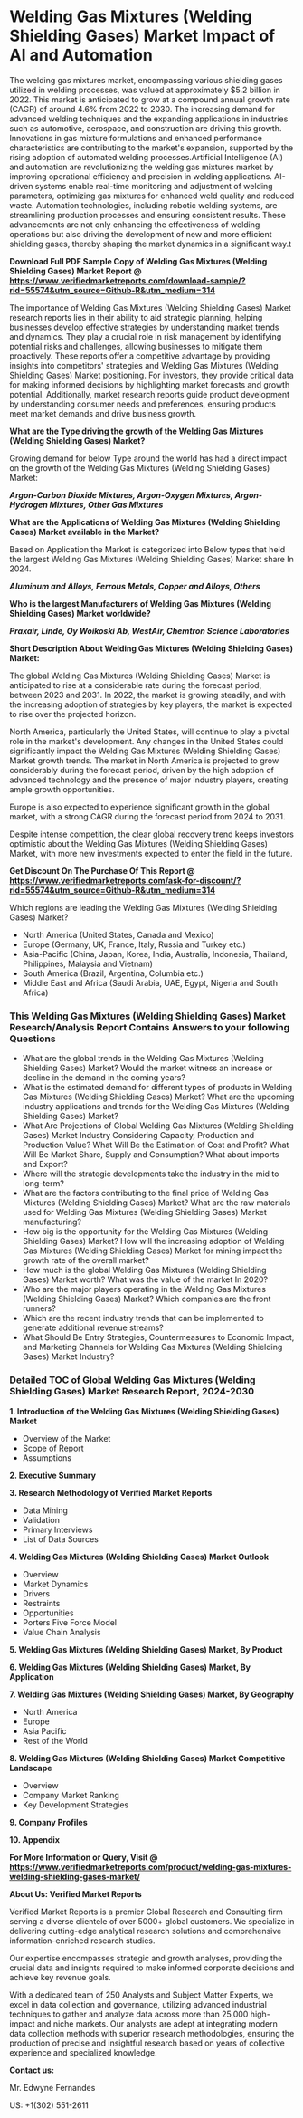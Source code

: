 <meta name="title" content="Global Welding Gas Mixtures (Welding Shielding Gases) Market Impact of AI and Automation"><meta name="description" content="The welding gas mixtures market, encompassing various shielding gases utilized in welding processes, was valued at approximately $5.2 billion in 2022. This market is anti"><meta name="title" content="Welding Gas Mixtures (Welding Shielding Gases) Market Size, Share, Scope, Trends, Growth, Opportunities, Analysis, Forecast"><h1>Welding Gas Mixtures (Welding Shielding Gases) Market Impact of AI and Automation</h1>The welding gas mixtures market, encompassing various shielding gases utilized in welding processes, was valued at approximately $5.2 billion in 2022. This market is anticipated to grow at a compound annual growth rate (CAGR) of around 4.6% from 2022 to 2030. The increasing demand for advanced welding techniques and the expanding applications in industries such as automotive, aerospace, and construction are driving this growth. Innovations in gas mixture formulations and enhanced performance characteristics are contributing to the market's expansion, supported by the rising adoption of automated welding processes.Artificial Intelligence (AI) and automation are revolutionizing the welding gas mixtures market by improving operational efficiency and precision in welding applications. AI-driven systems enable real-time monitoring and adjustment of welding parameters, optimizing gas mixtures for enhanced weld quality and reduced waste. Automation technologies, including robotic welding systems, are streamlining production processes and ensuring consistent results. These advancements are not only enhancing the effectiveness of welding operations but also driving the development of new and more efficient shielding gases, thereby shaping the market dynamics in a significant way.t</p><p id="" class=""><strong>Download Full PDF Sample Copy of Welding Gas Mixtures (Welding Shielding Gases) Market Report @ <a href="https://www.verifiedmarketreports.com/download-sample/?rid=55574&utm_source=Github-R&utm_medium=314" target="_blank">https://www.verifiedmarketreports.com/download-sample/?rid=55574&utm_source=Github-R&utm_medium=314</a></strong></p><p>The importance of&nbsp;Welding Gas Mixtures (Welding Shielding Gases) Market research reports lies in their ability to aid strategic planning, helping businesses develop effective strategies by understanding market trends and dynamics. They play a crucial role in risk management by identifying potential risks and challenges, allowing businesses to mitigate them proactively. These reports offer a competitive advantage by providing insights into competitors' strategies and Welding Gas Mixtures (Welding Shielding Gases) Market positioning. For investors, they provide critical data for making informed decisions by highlighting market forecasts and growth potential. Additionally, market research reports guide product development by understanding consumer needs and preferences, ensuring products meet market demands and drive business growth.</p><p><strong>What are the&nbsp;Type driving the growth of the Welding Gas Mixtures (Welding Shielding Gases) Market?</strong></p><p id="" class="">Growing demand for below Type around the world has had a direct impact on the growth of the Welding Gas Mixtures (Welding Shielding Gases) Market:</p><em><strong>Argon-Carbon Dioxide Mixtures, Argon-Oxygen Mixtures, Argon-Hydrogen Mixtures, Other Gas Mixtures</strong></em></p><strong>What are the&nbsp;Applications&nbsp;of Welding Gas Mixtures (Welding Shielding Gases) Market available in the Market?</strong></p><p id="" class="">Based on Application the Market is categorized into Below types that held the largest Welding Gas Mixtures (Welding Shielding Gases) Market share In 2024.</p><em><strong>Aluminum and Alloys, Ferrous Metals, Copper and Alloys, Others</strong></em></p><strong>Who is the largest Manufacturers of Welding Gas Mixtures (Welding Shielding Gases) Market worldwide?</strong></p><p><em><strong>Praxair, Linde, Oy Woikoski Ab, WestAir, Chemtron Science Laboratories</strong></em></p><p id="" class=""><strong>Short Description About Welding Gas Mixtures (Welding Shielding Gases) Market:</strong></p><p>The global Welding Gas Mixtures (Welding Shielding Gases) Market is anticipated to rise at a considerable rate during the forecast period, between 2023 and 2031. In 2022, the market is growing steadily, and with the increasing adoption of strategies by key players, the market is expected to rise over the projected horizon.</p><p>North America, particularly the United States, will continue to play a pivotal role in the market's development. Any changes in the United States could significantly impact the Welding Gas Mixtures (Welding Shielding Gases) Market growth trends. The market in North America is projected to grow considerably during the forecast period, driven by the high adoption of advanced technology and the presence of major industry players, creating ample growth opportunities.</p><p>Europe is also expected to experience significant growth in the global market, with a strong CAGR during the forecast period from 2024 to 2031.</p><p>Despite intense competition, the clear global recovery trend keeps investors optimistic about the Welding Gas Mixtures (Welding Shielding Gases) Market, with more new investments expected to enter the field in the future.</p><p id="" class=""><strong>Get Discount On The Purchase Of This Report @ <a href="https://www.verifiedmarketreports.com/ask-for-discount/?rid=55574&utm_source=Github-R&utm_medium=314" target="_blank">https://www.verifiedmarketreports.com/ask-for-discount/?rid=55574&utm_source=Github-R&utm_medium=314</a></strong></p>Which regions are leading the Welding Gas Mixtures (Welding Shielding Gases) Market?</p><ul><li>North America (United States, Canada and Mexico)</li><li>Europe (Germany, UK, France, Italy, Russia and Turkey etc.)</li><li>Asia-Pacific (China, Japan, Korea, India, Australia, Indonesia, Thailand, Philippines, Malaysia and Vietnam)</li><li>South America (Brazil, Argentina, Columbia etc.)</li><li>Middle East and Africa (Saudi Arabia, UAE, Egypt, Nigeria and South Africa)</li></ul><h3 id="" class="">This Welding Gas Mixtures (Welding Shielding Gases) Market Research/Analysis Report Contains Answers to your following Questions</h3><ul><li>What are the global trends in the Welding Gas Mixtures (Welding Shielding Gases) Market? Would the market witness an increase or decline in the demand in the coming years?</li><li>What is the estimated demand for different types of products in Welding Gas Mixtures (Welding Shielding Gases) Market? What are the upcoming industry applications and trends for the Welding Gas Mixtures (Welding Shielding Gases) Market?</li><li>What Are Projections of Global Welding Gas Mixtures (Welding Shielding Gases) Market Industry Considering Capacity, Production and Production Value? What Will Be the Estimation of Cost and Profit? What Will Be Market Share, Supply and Consumption? What about imports and Export?</li><li>Where will the strategic developments take the industry in the mid to long-term?</li><li>What are the factors contributing to the final price of Welding Gas Mixtures (Welding Shielding Gases) Market? What are the raw materials used for Welding Gas Mixtures (Welding Shielding Gases) Market manufacturing?</li><li>How big is the opportunity for the Welding Gas Mixtures (Welding Shielding Gases) Market? How will the increasing adoption of Welding Gas Mixtures (Welding Shielding Gases) Market for mining impact the growth rate of the overall market?</li><li>How much is the global Welding Gas Mixtures (Welding Shielding Gases) Market worth? What was the value of the market In 2020?</li><li>Who are the major players operating in the Welding Gas Mixtures (Welding Shielding Gases) Market? Which companies are the front runners?</li><li>Which are the recent industry trends that can be implemented to generate additional revenue streams?</li><li>What Should Be Entry Strategies, Countermeasures to Economic Impact, and Marketing Channels for Welding Gas Mixtures (Welding Shielding Gases) Market Industry?</li></ul><h3 id="" class="">Detailed TOC of Global Welding Gas Mixtures (Welding Shielding Gases) Market Research Report, 2024-2030</h3><p id="" class=""><strong>1. Introduction of the Welding Gas Mixtures (Welding Shielding Gases) Market</strong></p><ul><li>Overview of the Market</li><li>Scope of Report</li><li>Assumptions</li></ul><p id="" class=""><strong>2. Executive Summary</strong></p><p id="" class=""><strong>3. Research Methodology of Verified Market Reports</strong></p><ul><li>Data Mining</li><li>Validation</li><li>Primary Interviews</li><li>List of Data Sources</li></ul><p id="" class=""><strong>4. Welding Gas Mixtures (Welding Shielding Gases) Market Outlook</strong></p><ul><li>Overview</li><li>Market Dynamics</li><li>Drivers</li><li>Restraints</li><li>Opportunities</li><li>Porters Five Force Model</li><li>Value Chain Analysis</li></ul><p id="" class=""><strong>5. Welding Gas Mixtures (Welding Shielding Gases) Market, By Product</strong></p><p id="" class=""><strong>6. Welding Gas Mixtures (Welding Shielding Gases) Market, By Application</strong></p><p id="" class=""><strong>7. Welding Gas Mixtures (Welding Shielding Gases) Market, By Geography</strong></p><ul><li>North America</li><li>Europe</li><li>Asia Pacific</li><li>Rest of the World</li></ul><p id="" class=""><strong>8. Welding Gas Mixtures (Welding Shielding Gases) Market Competitive Landscape</strong></p><ul><li>Overview</li><li>Company Market Ranking</li><li>Key Development Strategies</li></ul><p id="" class=""><strong>9. Company Profiles</strong></p><p id="" class=""><strong>10. Appendix</strong></p><p id="" class=""><strong>For More Information or Query, Visit @ <a href="https://www.verifiedmarketreports.com/product/welding-gas-mixtures-welding-shielding-gases-market/" target="_blank">https://www.verifiedmarketreports.com/product/welding-gas-mixtures-welding-shielding-gases-market/</a></strong></p><p id="" class=""><strong>About Us: Verified Market Reports</strong></p><p id="" class="">Verified Market Reports is a premier Global Research and Consulting firm serving a diverse clientele of over 5000+ global customers. We specialize in delivering cutting-edge analytical research solutions and comprehensive information-enriched research studies.</p><p id="" class="">Our expertise encompasses strategic and growth analyses, providing the crucial data and insights required to make informed corporate decisions and achieve key revenue goals.</p><p id="" class="">With a dedicated team of 250 Analysts and Subject Matter Experts, we excel in data collection and governance, utilizing advanced industrial techniques to gather and analyze data across more than 25,000 high-impact and niche markets. Our analysts are adept at integrating modern data collection methods with superior research methodologies, ensuring the production of precise and insightful research based on years of collective experience and specialized knowledge.</p><p id="" class=""><strong>Contact us:</strong></p><p id="" class="">Mr. Edwyne Fernandes</p><p id="" class="">US: +1(302) 551-2611</p>